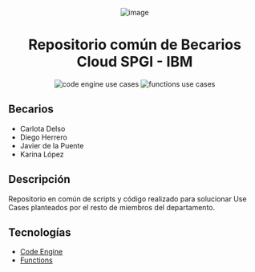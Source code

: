 <div align="center">

![image](https://user-images.githubusercontent.com/102157561/159959457-aa5d93fa-74ef-45e6-9090-51b345405ee0.png)

# Repositorio común de Becarios Cloud SPGI - IBM

![code engine use cases](https://img.shields.io/badge/code--engine-1-1098DA)
![functions use cases](https://img.shields.io/badge/functions-1-7CCCC0)
 </div>
 
## Becarios
- Carlota Delso
- Diego Herrero
- Javier de la Puente
- Karina López

## Descripción
Repositorio en común de scripts y código realizado para solucionar Use Cases planteados por el resto de miembros del departamento. 

## Tecnologías
- [Code Engine](./Code-Engine)
- [Functions](./Functions)
